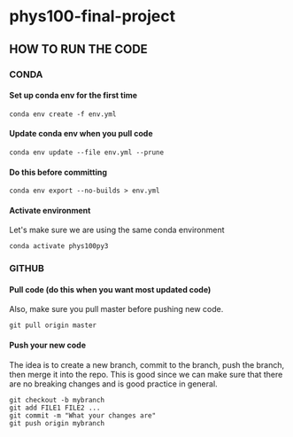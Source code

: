 # phys100-final-project

## HOW TO RUN THE CODE

### CONDA
#### Set up conda env for the first time
```
conda env create -f env.yml
```
#### Update conda env when you pull code
```
conda env update --file env.yml --prune
```
#### Do this before committing
```
conda env export --no-builds > env.yml
```
#### Activate environment
Let's make sure we are using the same conda environment
```
conda activate phys100py3
```

### GITHUB
#### Pull code (do this when you want most updated code)
Also, make sure you pull master before pushing new code.
```
git pull origin master
```
#### Push your new code
The idea is to create a new branch, commit to the branch, push the branch, then merge it into the repo.
This is good since we can make sure that there are no breaking changes and is good practice in general.
```
git checkout -b mybranch
git add FILE1 FILE2 ...
git commit -m "What your changes are"
git push origin mybranch
```
